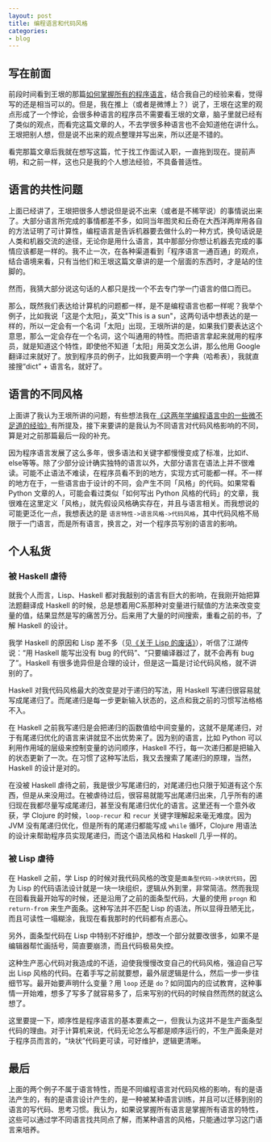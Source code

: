 ```yaml
---
layout: post
title: 编程语言和代码风格
categories:
- blog
---
```


## 写在前面
前段时间看到王垠的那篇[如何掌握所有的程序语言](http://www.yinwang.org/blog-cn/2017/07/06/master-pl)，结合我自己的经验来看，觉得写的还是相当可以的。但是，我在推上（或者是微博上？）说了，王垠在这里的观点形成了一个悖论，会很多种语言的程序员不需要看王垠的文章，脑子里就已经有了类似的观点，而看完这篇文章的人，不去学很多种语言也不会知道他在讲什么。王垠把别人想，但是说不出来的观点整理并写出来，所以还是不错的。

看完那篇文章后我就在想写这篇，忙于找工作面试入职，一直拖到现在。提前声明，和之前一样，这也只是我的个人想法经验，不具备普适性。

## 语言的共性问题
上面已经讲了，王垠把很多人想说但是说不出来（或者是不稀罕说）的事情说出来了。大部分语言所完成的事情都差不多，如同当年图灵和丘奇在大西洋两岸用各自的方法证明了可计算性，编程语言是告诉机器要去做什么的一种方式，换句话说是人类和机器交流的途径，无论你是用什么语言，其中那部分你想让机器去完成的事情应该都是一样的。我不止一次，在各种渠道看到「程序语言一通百通」的观点，结合语境来看，只有当他们和王垠这篇文章讲的是一个层面的东西时，才是站的住脚的。

然而，我猜大部分说这句话的人都只是找一个不去专门学一门语言的借口而已。

那么，既然我们表达给计算机的问题都一样，是不是编程语言也都一样呢？我举个例子，比如我说「这是个太阳」，英文"This is a sun"，这两句话中想表达的是一样的，所以一定会有一个名词「太阳」出现，王垠所讲的是，如果我们要表达这个意思，那么一定会存在一个名词，这个叫通用的特性。而把语言拿起来就用的程序员，就是知道这个特性，即使他不知道「太阳」用英文怎么讲，那么他用 Google 翻译过来就好了。放到程序员的例子，比如我要声明一个字典（哈希表），我就直接搜“dict” + 语言名，就好了。


## 语言的不同风格
上面讲了我认为王垠所讲的问题，有些想法我在[《这两年学编程语言中的一些微不足道的经验》](http://ccqpein.me/blog/2017/01/15/这两年学编程语言的微不足道的经验.html)有所提及，接下来要讲的是我认为不同语言对代码风格影响的不同，算是对之前那篇最后一段的补充。

因为程序语言发展了这么多年，很多语法和关键字都慢慢变成了标准，比如if、else等等。除了少部分设计确实独特的语言以外，大部分语言在语法上并不很难读。可能不止语法不难读，在程序员看不到的地方，实现方式可能都一样。不一样的地方在于，一些语言由于设计的不同，会产生不同「风格」的代码。如果常看 Python 文章的人，可能会看过类似「如何写出 Python 风格的代码」的文章，我很难在这里定义「风格」，就先假设风格确实存在，并且与语言相关。而我想说的可能更泛化一点，我想表达的是 `语言特性->语言风格->代码风格`，其中代码风格不局限于一门语言，而是所有语言，换言之，对一个程序员写别的语言的影响。

## 个人私货
### 被 Haskell 虐待
就我个人而言，Lisp、Haskell 都对我敲别的语言有巨大的影响，在我刚开始把算法题翻译成 Haskell 的时候，总是想着用C系那种对变量进行赋值的方法来改变变量的值，结果显然是写的痛苦万分。后来用了大量的时间搜索，重看之前的书，了解 Haskell 的设计。

我学 Haskell 的原因和 Lisp 差不多（见[《关于 Lisp 的废话》](http://ccqpein.me/2016/03/10/关于-Lisp-的废话.html)），听信了江湖传说：“用 Haskell 能写出没有 bug 的代码”、“只要编译器过了，就不会再有 bug 了”。Haskell 有很多诡异但是合理的设计，但是这一篇是讨论代码风格，就不讲别的了。

Haskell 对我代码风格最大的改变是对于递归的写法，用 Haskell 写递归很容易就写成尾递归了。而尾递归是每一步更新输入状态的，这点和我之前的习惯写法格格不入。

在 Haskell 之前我写递归是会把递归的函数值给中间变量的，这就不是尾递归，对于有尾递归优化的语言来讲就显不出优势来了。因为别的语言，比如 Python 可以利用作用域的层级来控制变量的访问顺序，Haskell 不行，每一次递归都是把输入的状态更新了一次。在习惯了这种写法后，我又去搜索了尾递归的原理，当然，Haskell 的设计是对的。

在没被 Haskell 虐待之前，我是很少写尾递归的，对尾递归也只限于知道有这个东西，但是从来没用过。在被虐待过后，很容易就能写出尾递归出来，几乎所有的递归现在我都尽量写成尾递归，甚至没有尾递归优化的语言。这里还有一个意外收获，学 Clojure 的时候，`loop-recur` 和 `recur` 关键字理解起来毫无难度。因为 JVM 没有尾递归优化，但是所有的尾递归都能写成 `while` 循环，Clojure 用语法的设计来帮助程序员实现尾递归，而这个语法风格和 Haskell 几乎一样的。

### 被 Lisp 虐待
在 Haskell 之前，学 Lisp 的时候对我代码风格的改变是`面条型代码->块状代码`，因为 Lisp 的代码语法设计就是一块一块组织，逻辑从外到里，非常简洁。然而我现在回看我最开始写的时候，还是沿用了之前的面条型代码，大量的使用 `progn` 和 `return-from` 来生产面条。这种写法并不匹配 Lisp 的语法，所以显得丑陋无比，而且可读性一塌糊涂，我现在看我那时的代码都有点恶心。

另外，面条型代码在 Lisp 中特别不好维护，想改一个部分就要改很多，如果不是编辑器帮忙画括号，简直要崩溃，而且代码极易失控。

这种生产恶心代码对我造成的不适，迫使我慢慢改变自己的代码风格，强迫自己写出 Lisp 风格的代码。在着手写之前就要想，最外层逻辑是什么，然后一步一步往细节写。最开始要声明什么变量？用 `loop` 还是 `do`？如同国内的应试教育，这种事情一开始难，想多了写多了就容易多了，后来写别的代码的时候自然而然的就这么想了。

这里要提一下，顺序性是程序语言的基本要素之一，但我认为这并不是生产面条型代码的理由。对于计算机来说，代码无论怎么写都是顺序运行的，不生产面条是对于程序员而言的，“块状”代码更可读，可好维护，逻辑更清晰。

## 最后
上面的两个例子不属于语言特性，而是不同编程语言对代码风格的影响，有的是语法产生的，有的是语言设计产生的，是一种被某种语言训练，并且可以迁移到别的语言的写代码、思考习惯。我认为，如果说掌握所有语言是掌握所有语言的特性，这些可以通过学不同语言找共同点了解，而某种语言的风格，只能通过学习这门语言来培养。

